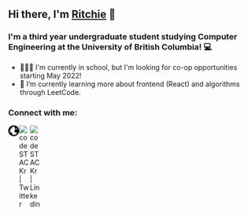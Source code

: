 ## Hi there, I'm [Ritchie][website] 👋 

### I'm a third year undergraduate student studying Computer Engineering at the University of British Columbia! 💻

- 🧑‍🤝‍🧑 I'm currently in school, but I'm looking for co-op opportunities starting May 2022!
- 🌱 I’m currently learning more about frontend (React) and algorithms through LeetCode.

### Connect with me:

[<img align="left" alt="codeSTACKr.com" width="22px" src="https://raw.githubusercontent.com/iconic/open-iconic/master/svg/globe.svg" />][website]
[<img align="left" alt="codeSTACKr | Twitter" width="22px" src="https://cdn.jsdelivr.net/npm/simple-icons@v3/icons/twitter.svg" />][twitter]
[<img align="left" alt="codeSTACKr | LinkedIn" width="22px" src="https://cdn.jsdelivr.net/npm/simple-icons@v3/icons/linkedin.svg" />][linkedin]

[website]: https://ritchiexia.me
[twitter]: https://twitter.com/ritchie_xia
[linkedin]: https://www.linkedin.com/in/ritchie-xia-1b5052206/